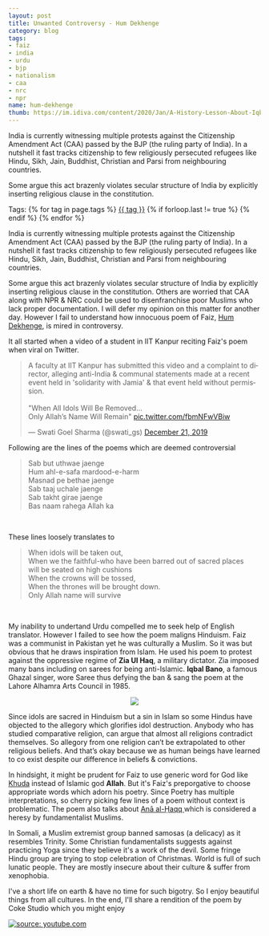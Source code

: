 ```yaml
---
layout: post
title: Unwanted Controversy - Hum Dekhenge
category: blog
tags:
- faiz
- india
- urdu
- bjp
- nationalism
- caa
- nrc
- npr
name: hum-dekhenge
thumb: https://im.idiva.com/content/2020/Jan/A-History-Lesson-About-Iqbal-Bano-Who-First-Sang-Hum-Dekhenge-In-Protest-iDiva-Lead_5e16bcba7cb36.jpg
---
```


<p>India is currently witnessing multiple protests against the Citizenship Amendment Act (CAA) passed by the BJP (the ruling party of India). In a nutshell it fast tracks citizenship to few religiously persecuted refugees like Hindu, Sikh, Jain, Buddhist, Christian and Parsi from neighbouring countries.</p>

Some argue this act brazenly violates secular structure of India by explicitly inserting religious clause in the constitution.<!-- truncate_here -->

<p>Tags: {% for tag in page.tags %} <a class="mytag" href="/tag/{{ tag }}" title="View posts tagged with &quot;{{ tag }}&quot;">{{ tag }}</a>  {% if forloop.last != true %} {% endif %} {% endfor %} </p>

India is currently witnessing multiple protests against the Citizenship Amendment Act (CAA) passed by the BJP (the ruling party of India). In a nutshell it fast tracks citizenship to few religiously persecuted refugees like Hindu, Sikh, Jain, Buddhist, Christian and Parsi from neighbouring countries.

Some argue this act brazenly violates secular structure of India by explicitly inserting religious clause in the constitution. Others are worried that CAA along with NPR & NRC could be used to disenfranchise poor Muslims who lack proper documentation. I will defer my opinion on this matter for another day. However I fail to understand how innocuous poem of Faiz, [Hum Dekhenge](https://en.wikipedia.org/wiki/Hum_Dekhenge), is mired in controversy.

It all started when a video of a student in IIT Kanpur reciting Faiz's poem when viral on Twitter.

<blockquote class="twitter-tweet"><p lang="en" dir="ltr">A faculty at IIT Kanpur has submitted this video and a complaint to director, alleging anti-India &amp; communal statements made at a recent event held in &#39;solidarity with Jamia&#39; &amp; that event held without permission.<br><br>&quot;When All Idols Will Be Removed...<br>Only Allah’s Name Will Remain&quot; <a href="https://t.co/fbmNFwVBiw">pic.twitter.com/fbmNFwVBiw</a></p>&mdash; Swati Goel Sharma (@swati_gs) <a href="https://twitter.com/swati_gs/status/1208244364364763136?ref_src=twsrc%5Etfw">December 21, 2019</a></blockquote> <script async src="https://platform.twitter.com/widgets.js" charset="utf-8"></script>

Following are the lines of the poems which are deemed controversial

<blockquote>
Sab but uthwae jaenge <br>
Hum ahl-e-safa mardood-e-harm<br>
Masnad pe bethae jaenge<br>
Sab taaj uchale jaenge<br>
Sab takht girae jaenge<br>
Bas naam rahega Allah ka<br>
</blockquote>
<br>

These lines loosely translates to

<blockquote>
When idols will be taken out,<br>
When we the faithful-who have been barred out of sacred places<br>
will be seated on high cushions<br>
When the crowns will be tossed,<br>
When the thrones will be brought down.<br>
Only Allah  name will survive<br>
</blockquote>
<br>

My inability to undertand Urdu compelled me to seek help of English translator. However I failed to see how the poem maligns Hinduism. Faiz was a communist in Pakistan yet he was culturally a Muslim. So it was but obvious that he draws inspiration from Islam. He used his poem to protest against the oppressive regime of **Zia Ul Haq**, a military dictator. Zia imposed many bans including on sarees for being anti-Islamic. **Iqbal Bano**, a famous Ghazal singer, wore Saree thus defying the ban & sang the poem at the Lahore Alhamra Arts Council in 1985.

<p>
<center>
<img src="https://im.idiva.com/content/2020/Jan/A-History-Lesson-About-Iqbal-Bano-Who-First-Sang-Hum-Dekhenge-In-Protest-iDiva-Lead_5e16bcba7cb36.jpg" />
</center>
</p>

Since idols are sacred in Hinduism but a sin in Islam so some Hindus have objected to the allegory which glorifies idol destruction. Anybody who has studied comparative religion, can argue that almost all religions contradict themselves. So allegory from one religion can’t be extrapolated to other religious beliefs. And that’s okay because we as human beings have learned to co exist despite our difference in beliefs & convictions.

In hindsight, it might be prudent for Faiz to use generic word for God like [Khuda](https://en.wikipedia.org/wiki/Khuda) instead of Islamic god **Allah**. But it's Faiz's preporgative to choose appropriate words which adorn his poetry. Since Poetry has multiple interpretations, so cherry picking few lines of a poem without context is problematic. The poem also talks about [Anā al-Ḥaqq ](https://en.wikipedia.org/wiki/Anal_Haq) which is considered a heresy by fundamentalist Muslims.

In Somali, a Muslim extremist group banned samosas (a delicacy) as it resembles Trinity. Some Christian fundamentalists suggests against practicing Yoga since they believe it's a work of the devil. Some fringe Hindu group are trying to stop celebration of Christmas. World is full of such lunatic people. They are mostly insecure about their culture & suffer from xenophobia.

I've a short life on earth & have no time for such bigotry. So I enjoy beautiful things from all cultures. In the end, I'll share a rendition of the poem by Coke Studio which you might enjoy

<a href="https://www.youtube.com/watch?v=unOqa2tnzSM" target="_blank"><img src="https://img.youtube.com/vi/unOqa2tnzSM/0.jpg" title="source: youtube.com"/></a>
